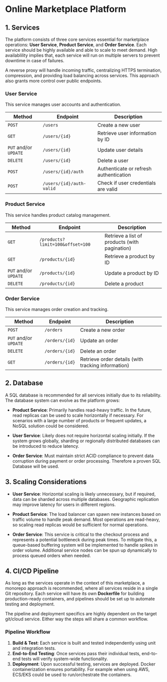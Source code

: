 # Online Marketplace Platform

## 1. Services
The platform consists of three core services essential for marketplace operations: **User Service**, **Product Service**, and **Order Service**. Each service should be highly available and able to scale to meet demand. High availablility implies that, each service will run on multiple servers to prevent downtime in case of failures.

A reverse proxy will handle incoming traffic, centralizing HTTPS termination, compression, and providing load balancing across services. This approach also grants more control over public endpoints.

### User Service
This service manages user accounts and authentication.

| Method                | Endpoint                 | Description                            |
|-----------------------|--------------------------|----------------------------------------|
| `POST`                | `/users`                 | Create a new user                      |
| `GET`                 | `/users/{id}`            | Retrieve user information by ID        |
| `PUT` and/or `UPDATE` | `/users/{id}`            | Update user details                    |
| `DELETE`              | `/users/{id}`            | Delete a user                          |
| `POST`                | `/users/{id}/auth`       | Authenticate or refresh authentication |
| `POST`                | `/users/{id}/auth-valid` | Check if user credentials are valid    |

### Product Service
This service handles product catalog management.

| Method                | Endpoint                         | Description                                   |
|-----------------------|----------------------------------|-----------------------------------------------|
| `GET`                 | `/products?limit=100&offset=100` | Retrieve a list of products (with pagination) |
| `GET`                 | `/products/{id}`                 | Retrieve a product by ID                      |
| `PUT` and/or `UPDATE` | `/products/{id}`                 | Update a product by ID                        |
| `DELETE`              | `/products/{id}`                 | Delete a product                              |

### Order Service
This service manages order creation and tracking.

| Method                | Endpoint       | Description                                        |
|-----------------------|----------------|----------------------------------------------------|
| `POST`                | `/orders`      | Create a new order                                 |
| `PUT` and/or `UPDATE` | `/orders/{id}` | Update an order                                    |
| `DELETE`              | `/orders/{id}` | Delete an order                                    |
| `GET`                 | `/orders/{id}` | Retrieve order details (with tracking information) |

## 2. Database
A SQL database is recommended for all services initially due to its reliability. The database system can evolve as the platform grows:

- **Product Service**: Primarily handles read-heavy traffic. In the future, read replicas can be used to scale horizontally if necessary. For scenarios with a large number of products or frequent updates, a NoSQL solution could be considered.

- **User Service**: Likely does not require horizontal scaling initially. If the system grows globally, sharding or regionally distributed databases can be introduced to reduce latency.

- **Order Service**: Must maintain strict ACID compliance to prevent data corruption during payment or order processing. Therefore a proven SQL Database will be used.

## 3. Scaling Considerations
- **User Service**: Horizontal scaling is likely unnecessary, but if required, data can be sharded across multiple databases. Geographic replication may improve latency for users in different regions.

- **Product Service**: The load balancer can spawn new instances based on traffic volume to handle peak demand. Most operations are read-heavy, so scaling read replicas would be sufficient for normal operations.

- **Order Service**: This service is critical to the checkout process and represents a potential bottleneck during peak times. To mitigate this, a queue-based buffering system will be implemented to handle spikes in order volume. Additional service nodes can be spun up dynamically to process queued orders when needed.

## 4. CI/CD Pipeline
As long as the services operate in the context of this marketplace, a monorepo approach is recommended, where all services reside in a single Git repository. Each service will have its own **Dockerfile** for building production-ready containers, and pipelines should be set up to automate testing and deployment.

The pipeline and deployment specifics are highly dependent on the target git/cloud service. Either way the steps will share a common workflow.

### Pipeline Workflow
1. **Build & Test**: Each service is built and tested independently using unit and integration tests.
2. **End-to-End Testing**: Once services pass their individual tests, end-to-end tests will verify system-wide functionality.
3. **Deployment**: Upon successful testing, services are deployed. Docker containerization ensures portability. For example when using AWS, ECS/EKS could be used to run/orchestrate the containers.
